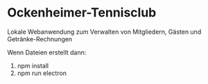 
# Ockenheimer-Tennisclub

Lokale Webanwendung zum Verwalten von Mitgliedern, Gästen und Getränke-Rechnungen

Wenn Dateien erstellt dann:
1. npm install
2. npm run electron
